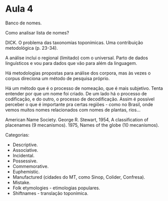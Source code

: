 Aula 4
======

Banco de nomes.

Como analisar lista de nomes?

DICK. O problema das taxonomias toponímicas. Uma contribuição metodológica (p. 23-34).

A análise inclui o regional (limitado) com o universal. Parto de dados linguísticos e vou para dados que vão para além da linguagem.

Há metodologias propostas para análise dos corpora, mas às vezes o corpus direciona um método de pesquisa próprio.

Há um método que é o processo de nomeação, que é mais subjetivo. Tenta entender por que um nome foi criado. De um lado há o processo de codificação, e do outro, o processo de decodificação. Assim é possível perceber o que é importante pra certas regiões - como no Brasil, onde vemos muitos nomes relacionados com nomes de plantas, rios...

American Name Society. George R. Stewart, 1954, A classification of placenames (9 mecanismos). 1975, Names of the globe (10 mecanismos).

Categorias:
* Descriptive.
* Associative.
* Incidental.
* Possessive.
* Commemorative.
* Euphemistic.
* Manufactured (cidades do MT, como Sinop, Colider, Confresa).
* Mistake.
* Folk etymologies - etimologias populares.
* Shiftnames - translação toponímica.
